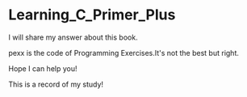 # Learning_C_Primer_Plus

I will share my answer about this book.

pexx is the code of Programming Exercises.It's not the best but right.

Hope I can help you!

This is a record of my study!
